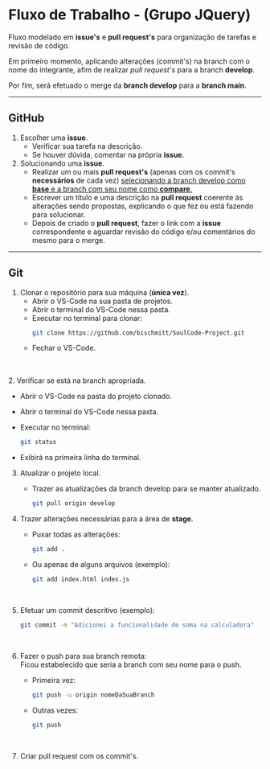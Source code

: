 # Fluxo de Trabalho - (Grupo JQuery)

Fluxo modelado em **issue's** e **pull request's** para organização de tarefas e revisão de código.

Em primeiro momento, aplicando alterações (commit's) na branch com o nome do integrante, afim de realizar *pull request's* para a branch **develop**. 

Por fim, será efetuado o merge da **branch develop** para a **branch main**.


---

## GitHub
1. Escolher uma **issue**.
   - Verificar sua tarefa na descrição.
   - Se houver dúvida, comentar na própria **issue**.
2. Solucionando uma **issue**.
    - Realizar um ou mais **pull request's** (apenas com os commit's **necessários** de cada vez) <u>selecionando a branch develop como **base** e a branch com seu nome como **compare**.</u>
    - Escrever um título e uma descrição na **pull request** coerente ás alterações sendo propostas, explicando o que fez ou está fazendo para solucionar.
    - Depois de criado o **pull request**, fazer o link com a **issue** correspondente e aguardar revisão do código e/ou comentários do mesmo para o merge.
---

## Git
1. Clonar o repositório para sua máquina (**única vez**).
   - Abrir o VS-Code na sua pasta de projetos.
   - Abrir o terminal do VS-Code nessa pasta.
   - Executar no terminal para clonar:
      ```bash
      git clone https://github.com/bischmitt/SoulCode-Project.git
      ```
   - Fechar o VS-Code.
<br>
<br>
2. Verificar se está na branch apropriada.

   - Abrir o VS-Code na pasta do projeto clonado.
      
   - Abrir o terminal do VS-Code nessa pasta.
   
   - Executar no terminal:
   
      ```bash
      git status
      ```  
   - Exibirá na primeira linha do terminal.

3. Atualizar o projeto local.
   - Trazer as atualizações da branch develop para se manter atualizado.
      ```bash
      git pull origin develop
      ```
4. Trazer alterações necessárias para a área de **stage**.
     - Puxar todas as alterações:
       ```bash
       git add .
       ```
     - Ou apenas de alguns arquivos (exemplo):
       ```bash
       git add index.html index.js
       ```
    <br>

5. Efetuar um commit descritivo (exemplo):
    ```bash
    git commit -m "Adicionei a funcionalidade de soma na calculadora"
    ```
    <br>
6. Fazer o push para sua branch remota: <br>
    Ficou estabelecido que seria a branch com seu nome para o push.
   - Primeira vez:
     ```bash
     git push -u origin nomeDaSuaBranch
     ```
   - Outras vezes:
     ```bash
     git push
     ```
    <br>
7. Criar pull request com os commit's.
